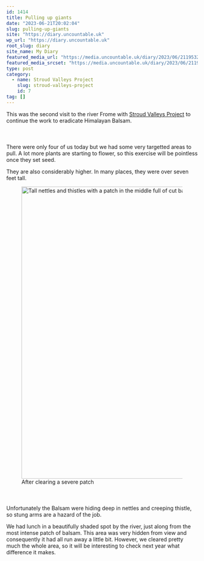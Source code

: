```yaml
---
id: 1414
title: Pulling up giants
date: "2023-06-21T20:02:04"
slug: pulling-up-giants
site: "https://diary.uncountable.uk"
wp_url: "https://diary.uncountable.uk"
root_slug: diary
site_name: My Diary
featured_media_url: "https://media.uncountable.uk/diary/2023/06/21195326/IMG20230621130837.webp"
featured_media_srcset: "https://media.uncountable.uk/diary/2023/06/21195326/IMG20230621130837-300x225.webp 300w, https://media.uncountable.uk/diary/2023/06/21195326/IMG20230621130837-1024x768.webp 1024w, https://media.uncountable.uk/diary/2023/06/21195326/IMG20230621130837-150x150.webp 150w, https://media.uncountable.uk/diary/2023/06/21195326/IMG20230621130837-640x480.webp 640w, https://media.uncountable.uk/diary/2023/06/21195326/IMG20230621130837.webp 2000w"
type: post
category:
  - name: Stroud Valleys Project
    slug: stroud-valleys-project
    id: 7
tag: []
---
```



<p>This was the second visit to the river Frome with <a href="https://www.stroudvalleysproject.org/">Stroud Valleys Project</a> to continue the work to eradicate Himalayan Balsam.</p>


<style>.kb-row-layout-id_8d9dd5-21 > .kt-row-column-wrap{align-content:start;}:where(.kb-row-layout-id_8d9dd5-21 > .kt-row-column-wrap) > .wp-block-kadence-column{justify-content:start;}.kb-row-layout-id_8d9dd5-21 > .kt-row-column-wrap{column-gap:var(--global-kb-gap-md, 2rem);row-gap:var(--global-kb-gap-md, 2rem);padding-top:var(--global-kb-spacing-sm, 1.5rem);padding-bottom:var(--global-kb-spacing-sm, 1.5rem);grid-template-columns:repeat(2, minmax(0, 1fr));}.kb-row-layout-id_8d9dd5-21 > .kt-row-layout-overlay{opacity:0.30;}@media all and (max-width: 1024px){.kb-row-layout-id_8d9dd5-21 > .kt-row-column-wrap{grid-template-columns:repeat(2, minmax(0, 1fr));}}@media all and (max-width: 767px){.kb-row-layout-id_8d9dd5-21 > .kt-row-column-wrap{grid-template-columns:minmax(0, 1fr);}.kb-row-layout-id_8d9dd5-21 > .kt-row-column-wrap > .wp-block-kadence-column:nth-of-type(1){order:2;}.kb-row-layout-id_8d9dd5-21 > .kt-row-column-wrap > .wp-block-kadence-column:nth-of-type(2){order:1;}.kb-row-layout-id_8d9dd5-21 > .kt-row-column-wrap > .wp-block-kadence-column:nth-of-type(3){order:12;}.kb-row-layout-id_8d9dd5-21 > .kt-row-column-wrap > .wp-block-kadence-column:nth-of-type(4){order:11;}.kb-row-layout-id_8d9dd5-21 > .kt-row-column-wrap > .wp-block-kadence-column:nth-of-type(5){order:22;}.kb-row-layout-id_8d9dd5-21 > .kt-row-column-wrap > .wp-block-kadence-column:nth-of-type(6){order:21;}.kb-row-layout-id_8d9dd5-21 > .kt-row-column-wrap > .wp-block-kadence-column:nth-of-type(7){order:32;}.kb-row-layout-id_8d9dd5-21 > .kt-row-column-wrap > .wp-block-kadence-column:nth-of-type(8){order:31;}}</style><div class="kb-row-layout-wrap kb-row-layout-id_8d9dd5-21 alignnone wp-block-kadence-rowlayout"><div class="kt-row-column-wrap kt-has-2-columns kt-row-layout-equal kt-tab-layout-inherit kt-mobile-layout-row kt-row-valign-top">
<style>.kadence-column_8b4096-43 > .kt-inside-inner-col,.kadence-column_8b4096-43 > .kt-inside-inner-col:before{border-top-left-radius:0px;border-top-right-radius:0px;border-bottom-right-radius:0px;border-bottom-left-radius:0px;}.kadence-column_8b4096-43 > .kt-inside-inner-col{column-gap:var(--global-kb-gap-sm, 1rem);}.kadence-column_8b4096-43 > .kt-inside-inner-col{flex-direction:column;}.kadence-column_8b4096-43 > .kt-inside-inner-col > .aligncenter{width:100%;}.kadence-column_8b4096-43 > .kt-inside-inner-col:before{opacity:0.3;}.kadence-column_8b4096-43{position:relative;}@media all and (max-width: 1024px){.kadence-column_8b4096-43 > .kt-inside-inner-col{flex-direction:column;justify-content:center;}}@media all and (max-width: 767px){.kadence-column_8b4096-43 > .kt-inside-inner-col{flex-direction:column;justify-content:center;}}</style>
<div class="wp-block-kadence-column kadence-column_8b4096-43"><div class="kt-inside-inner-col">
<p>There were only four of us today but we had some very targetted areas to pull.  A lot more plants are starting to flower, so this exercise will be pointless once they set seed.</p>



<p>They are also considerably higher.  In many places, they were over seven feet tall.</p>
</div></div>


<style>.kadence-column_2860f6-35 > .kt-inside-inner-col,.kadence-column_2860f6-35 > .kt-inside-inner-col:before{border-top-left-radius:0px;border-top-right-radius:0px;border-bottom-right-radius:0px;border-bottom-left-radius:0px;}.kadence-column_2860f6-35 > .kt-inside-inner-col{column-gap:var(--global-kb-gap-sm, 1rem);}.kadence-column_2860f6-35 > .kt-inside-inner-col{flex-direction:column;}.kadence-column_2860f6-35 > .kt-inside-inner-col > .aligncenter{width:100%;}.kadence-column_2860f6-35 > .kt-inside-inner-col:before{opacity:0.3;}.kadence-column_2860f6-35{position:relative;}@media all and (max-width: 1024px){.kadence-column_2860f6-35 > .kt-inside-inner-col{flex-direction:column;justify-content:center;}}@media all and (max-width: 767px){.kadence-column_2860f6-35 > .kt-inside-inner-col{flex-direction:column;justify-content:center;}}</style>
<div class="wp-block-kadence-column kadence-column_2860f6-35"><div class="kt-inside-inner-col">
<figure class="wp-block-image size-large"><img loading="lazy" decoding="async" width="1024" height="768" src="https://media.uncountable.uk/diary/2023/06/21195325/IMG20230621121125-1024x768.webp" alt="Tall nettles and thistles with a patch in the middle full of cut balsam" class="wp-image-1415" srcset="https://media.uncountable.uk/diary/2023/06/21195325/IMG20230621121125-1024x768.webp 1024w, https://media.uncountable.uk/diary/2023/06/21195325/IMG20230621121125-300x225.webp 300w, https://media.uncountable.uk/diary/2023/06/21195325/IMG20230621121125-640x480.webp 640w, https://media.uncountable.uk/diary/2023/06/21195325/IMG20230621121125.webp 2000w" sizes="auto, (max-width: 1024px) 100vw, 1024px" /><figcaption class="wp-element-caption">After clearing a severe patch</figcaption></figure>
</div></div>

</div></div>


<p>Unfortunately the Balsam were hiding deep in nettles and creeping thistle, so stung arms are a hazard of the job.</p>



<p>We had lunch in a beautifully shaded spot by the river, just along from the most intense patch of balsam.  This area was very hidden from view and consequently it had all run away a little bit.  However, we cleared pretty much the whole area, so it will be interesting to check next year what difference it makes.</p>
